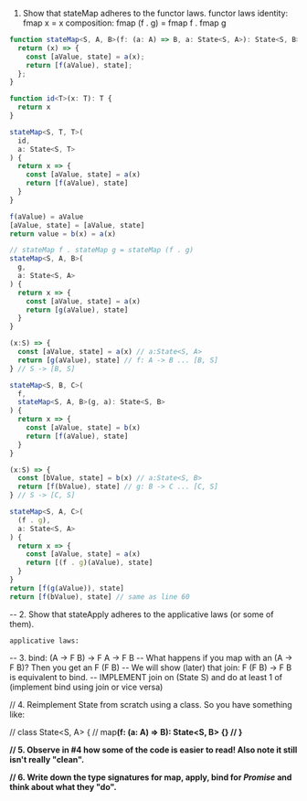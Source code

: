 1. Show that stateMap adheres to the functor laws.
   functor laws
   identity: fmap x = x
   composition: fmap (f . g) = fmap f . fmap g

```ts
function stateMap<S, A, B>(f: (a: A) => B, a: State<S, A>): State<S, B> {
  return (x) => {
    const [aValue, state] = a(x);
    return [f(aValue), state];
  };
}

function id<T>(x: T): T {
  return x
}

stateMap<S, T, T>(
  id,
  a: State<S, T>
) {
  return x => {
    const [aValue, state] = a(x)
    return [f(aValue), state]
  }
}

f(aValue) = aValue
[aValue, state] = [aValue, state]
return value = b(x) = a(x)

// stateMap f . stateMap g = stateMap (f . g)
stateMap<S, A, B>(
  g,
  a: State<S, A>
) {
  return x => {
    const [aValue, state] = a(x)
    return [g(aValue), state]
  }
}

(x:S) => {
  const [aValue, state] = a(x) // a:State<S, A>
  return [g(aValue), state] // f: A -> B ... [B, S]
} // S -> [B, S]

stateMap<S, B, C>(
  f,
  stateMap<S, A, B>(g, a): State<S, B>
) {
  return x => {
    const [aValue, state] = b(x)
    return [f(aValue), state]
  }
}

(x:S) => {
  const [bValue, state] = b(x) // a:State<S, B>
  return [f(bValue), state] // g: B -> C ... [C, S]
} // S -> [C, S]

stateMap<S, A, C>(
  (f . g),
  a: State<S, A>
) {
  return x => {
    const [aValue, state] = a(x)
    return [(f . g)(aValue), state]
  }
}
return [f(g(aValue)), state]
return [f(bValue), state] // same as line 60
```

-- 2. Show that stateApply adheres to the applicative laws (or some of them).

```
applicative laws:

```

-- 3. bind: (A -> F B) -> F A -> F B
-- What happens if you map with an (A -> F B)? Then you get an F (F B)
-- We will show (later) that join: F (F B) -> F B is equivalent to bind.
-- IMPLEMENT join on (State S) and do at least 1 of (implement bind using join or vice versa)

// 4. Reimplement State from scratch using a class. So you have something like:

// class State<S, A> {
// map<B>(f: (a: A) => B): State<S, B> {}
// }

// 5. Observe in #4 how some of the code is easier to read! Also note it still isn't really "clean".

// 6. Write down the type signatures for map, apply, bind for _Promise<T>_ and think about what they "do".
